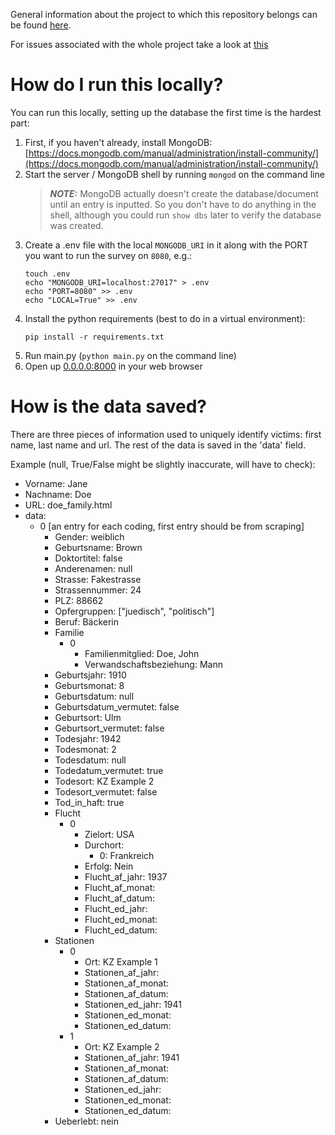 General information about the project to which this repository belongs can be found [here](https://pad.correlaid.org/zHZbVjb4TS6Vntt4XpnrBA?both).

For issues associated with the whole project take a look at [this](https://github.com/orgs/CorrelAid/projects/10)

# How do I run this locally?

You can run this locally, setting up the database the first time is the hardest part:

1. First, if you haven't already, install MongoDB: [https://docs.mongodb.com/manual/administration/install-community/](https://docs.mongodb.com/manual/administration/install-community/)
2. Start the server / MongoDB shell by running `mongod` on the command line
    > **_NOTE:_**  MongoDB actually doesn't create the database/document until an entry is inputted. So you don't have to do anything in the shell, although you could run `show dbs` later to verify the database was created.
3. Create a .env file with the local `MONGODB_URI` in it along with the PORT you want to run the survey on `8080`, e.g.:
    ```
    touch .env
    echo "MONGODB_URI=localhost:27017" > .env
    echo "PORT=8080" >> .env
    echo "LOCAL=True" >> .env
    ```
4. Install the python requirements (best to do in a virtual environment):
    ```
    pip install -r requirements.txt
    ```
5. Run main.py (`python main.py` on the command line)
6. Open up [0.0.0.0:8000](0.0.0.0:8080) in your web browser

# How is the data saved?

There are three pieces of information used to uniquely identify victims: first name, last name and url.
The rest of the data is saved in the 'data' field.

Example (null, True/False might be slightly inaccurate, will have to check):

   - Vorname: Jane
   - Nachname: Doe
   - URL: doe_family.html
   - data:
       * 0 [an entry for each coding, first entry should be from scraping]
           * Gender: weiblich
           * Geburtsname: Brown
           * Doktortitel: false
           * Anderenamen: null
           * Strasse: Fakestrasse
           * Strassennummer: 24
           * PLZ: 88662
           * Opfergruppen: ["juedisch", "politisch"] 
           * Beruf: Bäckerin
           * Familie
               * 0
                  * Familienmitglied: Doe, John
                  * Verwandschaftsbeziehung: Mann
           * Geburtsjahr: 1910
           * Geburtsmonat: 8
           * Geburtsdatum: null
           * Geburtsdatum_vermutet: false
           * Geburtsort: Ulm
           * Geburtsort_vermutet: false
           * Todesjahr: 1942
           * Todesmonat: 2
           * Todesdatum: null
           * Todedatum_vermutet: true
           * Todesort: KZ Example 2
           * Todesort_vermutet: false
           * Tod_in_haft: true
           * Flucht
                * 0
                    * Zielort: USA
                    * Durchort:
                        * 0: Frankreich
                    * Erfolg: Nein
                    * Flucht_af_jahr: 1937
                    * Flucht_af_monat: 
                    * Flucht_af_datum: 
                    * Flucht_ed_jahr: 
                    * Flucht_ed_monat: 
                    * Flucht_ed_datum: 
           * Stationen
                * 0
                    * Ort: KZ Example 1
                    * Stationen_af_jahr: 
                    * Stationen_af_monat: 
                    * Stationen_af_datum: 
                    * Stationen_ed_jahr: 1941
                    * Stationen_ed_monat: 
                    * Stationen_ed_datum: 
                * 1
                    * Ort: KZ Example 2
                    * Stationen_af_jahr: 1941
                    * Stationen_af_monat: 
                    * Stationen_af_datum: 
                    * Stationen_ed_jahr: 
                    * Stationen_ed_monat: 
                    * Stationen_ed_datum: 
           * Ueberlebt: nein
       
       
   
